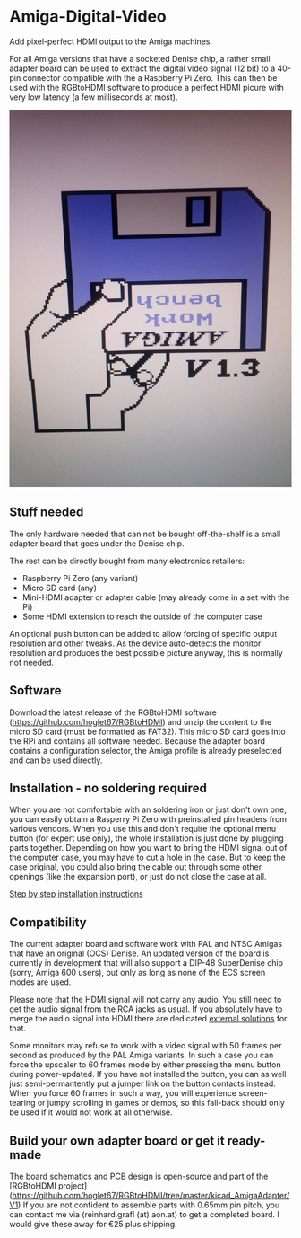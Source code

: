 # Amiga-Digital-Video
Add pixel-perfect HDMI output to the Amiga machines.

For all Amiga versions that have a socketed Denise chip, a rather small adapter board can
be used to extract the digital video signal (12 bit) to a 40-pin connector compatible
with the a Raspberry Pi Zero. This can then be used with the RGBtoHDMI software 
to produce a perfect HDMI picure with very low latency (a few milliseconds at most).

![](bootscreen.jpg)


## Stuff needed

The only hardware needed that can not be bought off-the-shelf is a small adapter board that goes
under the Denise chip.

The rest can be directly bought from many electronics retailers:
* Raspberry Pi Zero (any variant)
* Micro SD card (any)
* Mini-HDMI adapter or adapter cable (may already come in a set with the Pi)
* Some HDMI extension to reach the outside of the computer case

An optional push button can be added to allow forcing of specific output resolution and other tweaks.
As the device auto-detects the monitor resolution and produces the best possible picture anyway,
this is normally not needed.


## Software

Download the latest release of the RGBtoHDMI software (https://github.com/hoglet67/RGBtoHDMI) and unzip the content to the micro SD card 
(must be formatted as FAT32). This micro SD card goes into the RPi and contains all software needed.
Because the adapter board contains a configuration selector, the Amiga profile is already preselected and can be used directly.


## Installation - no soldering required

When you are not comfortable with an soldering iron or just don't own one, you can easily
obtain a Rasperry Pi Zero with preinstalled pin headers from various vendors. 
When you use this and don't require the optional menu button (for expert use only), the whole
installation is just done by plugging parts together. 
Depending on how you want to bring the HDMI signal out of the computer case, you may have to 
cut a hole in the case. But to keep the case original, you could also bring the
cable out through some other openings (like the expansion port), or just do not close the case at all.

[Step by step installation instructions](installation/README.md)


## Compatibility

The current adapter board and software work with PAL and NTSC Amigas that have an original (OCS) Denise.
An updated version of the board is currently in development that will also support a DIP-48 SuperDenise chip
(sorry, Amiga 600 users), but only as long as none of the ECS screen modes are used.

Please note that the HDMI signal will not carry any audio. You still need to get the audio signal from
the RCA jacks as usual. If you absolutely have to merge the audio signal into HDMI there are
dedicated [external solutions](https://www.reichelt.at/at/en/hdmi-4k2k-audio-inserter-converter-ida-hdmi-ai4k-p247886.html?r=1)
for that.

Some monitors may refuse to work with a video signal with 50 frames per second as produced by the PAL Amiga variants.
In such a case you can force the upscaler to 60 frames mode by either pressing the menu button during power-updated.
If you have not installed the button, you can as well just semi-permantently put a jumper link on the button contacts
instead.
When you force 60 frames in such a way, you will experience screen-tearing or jumpy scrolling in games or demos, 
so this fall-back should only be used if it would not work at all otherwise.


## Build your own adapter board or get it ready-made

The board schematics and PCB design is open-source and part of the 
[RGBtoHDMI project] (https://github.com/hoglet67/RGBtoHDMI/tree/master/kicad_AmigaAdapter/V1)
If you are not confident to assemble parts with 0.65mm pin pitch, you can contact me via
(reinhard.grafl (at) aon.at) to get a completed board. I would give these away for €25 plus shipping. 
